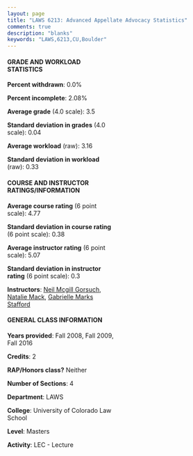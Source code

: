 ```yaml
---
layout: page
title: "LAWS 6213: Advanced Appellate Advocacy Statistics"
comments: true
description: "blanks"
keywords: "LAWS,6213,CU,Boulder"
---
```

<head>
<script src="https://ajax.googleapis.com/ajax/libs/jquery/2.1.3/jquery.min.js"></script>
<script src="https://dl.dropboxusercontent.com/s/pc42nxpaw1ea4o9/highcharts.js?dl=0"></script>
<!-- <script src="../assets/js/highcharts.js"></script> -->
<style type="text/css">@font-face {
	font-family: "Bebas Neue";
	src: url(https://www.filehosting.org/file/details/544349/BebasNeue Regular.otf) format("opentype");
	}
	h1.Bebas { 
		font-family: "Bebas Neue", Verdana, Tahoma;
	}
</style>
</head>
<body>
	<div id="container" style="float: right; width: 45%; height: 88%; margin-left: 2.5%; margin-right: 2.5%;"></div>
	<script language="JavaScript">
		$(document).ready(function() {
		var chart = {type: 'column'};
		var title = {text: 'Grade Distribution'};
		var xAxis = {categories: ['A','B','C','D','F'],crosshair: true};
		var yAxis = {min: 0,title: {text: 'Percentage'}};
		var tooltip = {headerFormat: '<center><b><span style="font-size:20px">{point.key}</span></b></center>',
		               pointFormat: '<td style="padding:0"><b>{point.y:.1f}%</b></td>',
		               footerFormat: '</table>',shared: true,useHTML: true};
		var plotOptions = {column: {pointPadding: 0.0,borderWidth: 0}};  
		var credits = {enabled: false};var series= [{name: 'Percent',data: [42.6,57.4,0.0,0.0,0.0,]}];
		var json = {};
		json.chart = chart;
		json.title = title;
		json.tooltip = tooltip;
		json.xAxis = xAxis;
		json.yAxis = yAxis;  
		json.series = series;
		json.plotOptions = plotOptions;  
		json.credits = credits;
		$('#container').highcharts(json);
	});
	</script>
</body>
			   
#### GRADE AND WORKLOAD STATISTICS

**Percent withdrawn**: 0.0%

**Percent incomplete**: 2.08%

**Average grade** (4.0 scale): 3.5

**Standard deviation in grades** (4.0 scale): 0.04

**Average workload** (raw): 3.16

**Standard deviation in workload** (raw): 0.33

#### COURSE AND INSTRUCTOR RATINGS/INFORMATION

**Average course rating** (6 point scale): 4.77

**Standard deviation in course rating** (6 point scale): 0.38

**Average instructor rating** (6 point scale): 5.07

**Standard deviation in instructor rating** (6 point scale): 0.3

**Instructors**: <a href='../../instructors/Neil_Mcgill_Gorsuch'>Neil Mcgill Gorsuch</a>, <a href='../../instructors/Natalie_Mack'>Natalie Mack</a>, <a href='../../instructors/Gabrielle_Marks_Stafford'>Gabrielle Marks Stafford</a>

#### GENERAL CLASS INFORMATION

**Years provided**: Fall 2008, Fall 2009, Fall 2016

**Credits**: 2

**RAP/Honors class?** Neither

**Number of Sections**: 4

**Department**: LAWS

**College**: University of Colorado Law School

**Level**: Masters

**Activity**: LEC - Lecture
